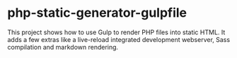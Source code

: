 php-static-generator-gulpfile
=============================

This project shows how to use Gulp to render PHP files into static HTML. It adds a few extras like a live-reload integrated development webserver, Sass compilation and markdown rendering.
